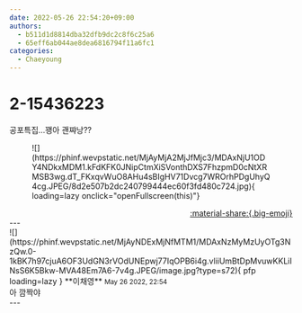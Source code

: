 ```yaml
---
date: 2022-05-26 22:54:20+09:00
authors:
  - b511d1d8814dba32dfb9dc2c8f6c25a6
  - 65eff6ab044ae8dea6816794f11a6fc1
categories:
  - Chaeyoung
---
```


# 2-15436223

<div class="post-container" markdown="1">
<div class="content-container md-sidebar__scrollwrap" markdown="1">

공포특집...꽹아 괜쨔낭??
<figure markdown="1">
![](https://phinf.wevpstatic.net/MjAyMjA2MjJfMjc3/MDAxNjU1ODY4NDkxMDM1.kFdKFK0JNipCtmXiSVonthDXS7FhzpmD0cNtXRMSB3wg.dT_FKxqvWuO8AHu4sBIgHV71Dvcg7WROrhPDgUhyQ4cg.JPEG/8d2e507b2dc240799444ec60f3fd480c724.jpg){ loading=lazy onclick="openFullscreen(this)"}
</figure>


</div>
</div>

<div style="text-align: right;" markdown="1">
<a href="https://weverse.io/fromis9/fanpost/2-15436223" style="text-align: right;">:material-share:{.big-emoji}</a>
</div>
---

<div class="comments-container md-sidebar__scrollwrap" markdown="1">
<div class="comment" markdown="1">
<div class='id-container' markdown="1">
![](https://phinf.wevpstatic.net/MjAyNDExMjNfMTM1/MDAxNzMyMzUyOTg3NzQw.0-1kBK7h97cjuA6OF3UdGN3rVOdUNEpwj77IqOPB6i4g.vliiUmBtDpMvuwKKLiINsS6K5Bkw-MVA48Em7A6-7v4g.JPEG/image.jpg?type=s72){ pfp loading=lazy }
**<span class="artist">이채영</span>** <small>May 26 2022, 22:54</small><br>
</div>
<div class='comment-body' markdown="1">
아 깜짝야
</div>
</div>
</div>
---
